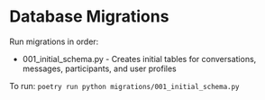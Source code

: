 # Database Migrations

Run migrations in order:
- 001_initial_schema.py - Creates initial tables for conversations, messages, participants, and user profiles

To run: `poetry run python migrations/001_initial_schema.py`